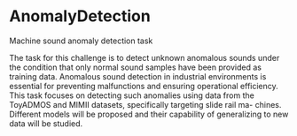 # AnomalyDetection

Machine sound anomaly detection task

The task for this challenge is to detect unknown
anomalous sounds under the condition that only normal
sound samples have been provided as training data.
Anomalous sound detection in industrial environments
is essential for preventing malfunctions and ensuring
operational efficiency. This task focuses on detecting
such anomalies using data from the ToyADMOS and
MIMII datasets, specifically targeting slide rail ma-
chines. Different models will be proposed and their
capability of generalizing to new data will be studied.

